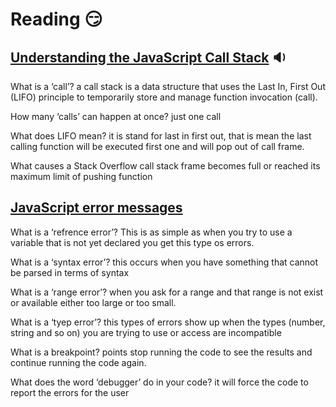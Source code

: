 # Reading 😏

## [Understanding the JavaScript Call Stack](https://medium.freecodecamp.org/understanding-the-javascript-call-stack-861e41ae61d4) 🔉

What is a ‘call’?
a call stack is a data structure that uses the Last In, First Out (LIFO) principle to temporarily store and manage function invocation (call).


How many ‘calls’ can happen at once?
just one call


What does LIFO mean?
it is stand for last in first out, that is mean the last calling function will be executed first one and will pop out of call frame.

What causes a Stack Overflow
call stack frame becomes full or reached its maximum limit of pushing function

## [JavaScript error messages](https://codeburst.io/javascript-error-messages-debugging-d23f84f0ae7c)

What is a ‘refrence error’?
This is as simple as when you try to use a variable that is not yet declared you get this type os errors.

What is a ‘syntax error’?
this occurs when you have something that cannot be parsed in terms of syntax

What is a ‘range error’?
when you ask for a range and that range is not exist or available  either too large or too small.

What is a ‘tyep error’?
this types of errors show up when the types (number, string and so on) you are trying to use or access are incompatible

What is a breakpoint?
points stop running the code to see the results and continue running the code again.


What does the word ‘debugger’ do in your code?
 it will force the code to report the errors for the user